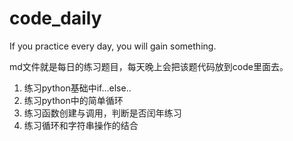 # code_daily
If you practice every day, you will gain something.

md文件就是每日的练习题目，每天晚上会把该题代码放到code里面去。

1. 练习python基础中if...else..
2. 练习python中的简单循环
3. 练习函数创建与调用，判断是否闰年练习
4. 练习循环和字符串操作的结合